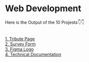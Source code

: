 # Web Development
<p style={{font-size:10px}}>Here is the Output of the 10 Projests👇👇</p>
<br/>
<a href="https://apoorv-rathore.github.io/Web-Development/tribute-page">1. Tribute Page</a>
<br/>
<a href="https://apoorv-rathore.github.io/Web-Development/survey form">2. Survey Form</a>
<br/>
<a href="https://apoorv-rathore.github.io/Web-Development/figma logo">3. Figma Logo</a>
<br/>
<a href="https://apoorv-rathore.github.io/Web-Development/navigation page">4. Technical Documentation</a>
